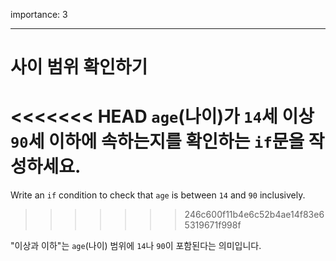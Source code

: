 importance: 3

---

# 사이 범위 확인하기

<<<<<<< HEAD
`age`(나이)가 `14`세 이상 `90`세 이하에 속하는지를 확인하는 `if`문을 작성하세요.
=======
Write an `if` condition to check that `age` is between `14` and `90` inclusively.
>>>>>>> 246c600f11b4e6c52b4ae14f83e65319671f998f

"이상과 이하"는 `age`(나이) 범위에 `14`나 `90`이 포함된다는 의미입니다.
